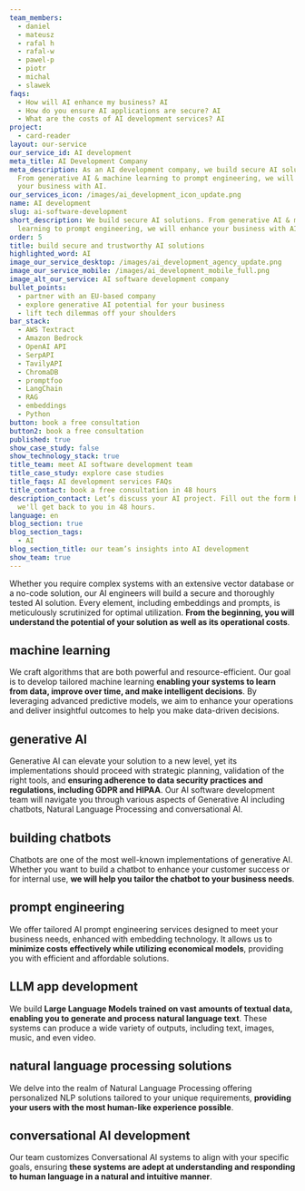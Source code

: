 ```yaml
---
team_members:
  - daniel
  - mateusz
  - rafal h
  - rafal-w
  - pawel-p
  - piotr
  - michal
  - slawek
faqs:
  - How will AI enhance my business? AI
  - How do you ensure AI applications are secure? AI
  - What are the costs of AI development services? AI
project:
  - card-reader
layout: our-service
our_service_id: AI development
meta_title: AI Development Company
meta_description: As an AI development company, we build secure AI solutions.
  From generative AI & machine learning to prompt engineering, we will enhance
  your business with AI.
our_services_icon: /images/ai_development_icon_update.png
name: AI development
slug: ai-software-development
short_description: We build secure AI solutions. From generative AI & machine
  learning to prompt engineering, we will enhance your business with AI.
order: 5
title: build secure and trustworthy AI solutions
highlighted_word: AI
image_our_service_desktop: /images/ai_development_agency_update.png
image_our_service_mobile: /images/ai_development_mobile_full.png
image_alt_our_service: AI software development company
bullet_points:
  - partner with an EU-based company
  - explore generative AI potential for your business
  - lift tech dilemmas off your shoulders
bar_stack:
  - AWS Textract
  - Amazon Bedrock
  - OpenAI API
  - SerpAPI
  - TavilyAPI
  - ChromaDB
  - promptfoo
  - LangChain
  - RAG
  - embeddings
  - Python
button: book a free consultation
button2: book a free consultation
published: true
show_case_study: false
show_technology_stack: true
title_team: meet AI software development team
title_case_study: explore case studies
title_faqs: AI development services FAQs
title_contact: book a free consultation in 48 hours
description_contact: Let’s discuss your AI project. Fill out the form below and
  we'll get back to you in 48 hours.
language: en
blog_section: true
blog_section_tags:
  - AI
blog_section_title: our team’s insights into AI development
show_team: true
---
```

Whether you require complex systems with an extensive vector database or a no-code solution, our AI engineers will build a secure and thoroughly tested AI solution. Every element, including embeddings and prompts, is meticulously scrutinized for optimal utilization. **From the beginning, you will understand the potential of your solution as well as its operational costs**.

## machine learning

We craft algorithms that are both powerful and resource-efficient. Our goal is to develop tailored machine learning **enabling your systems to learn from data, improve over time, and make intelligent decisions**. By leveraging advanced predictive models, we aim to enhance your operations and deliver insightful outcomes to help you make data-driven decisions.

## generative AI

Generative AI can elevate your solution to a new level, yet its implementations should proceed with strategic planning, validation of the right tools, and **ensuring adherence to data security practices and regulations, including GDPR and HIPAA**. Our AI software development team will navigate you through various aspects of Generative AI including chatbots, Natural Language Processing and conversational AI.

## building chatbots

Chatbots are one of the most well-known implementations of generative AI. Whether you want to build a chatbot to enhance your customer success or for internal use, **we will help you tailor the chatbot to your business needs**.

## prompt engineering

We offer tailored AI prompt engineering services designed to meet your business needs, enhanced with embedding technology. It allows us to **minimize costs effectively while utilizing economical models**, providing you with efficient and affordable solutions.

## LLM app development

We build **Large Language Models trained on vast amounts of textual data, enabling you to generate and process natural language text**. These systems can produce a wide variety of outputs, including text, images, music, and even video.

## natural language processing solutions

We delve into the realm of Natural Language Processing offering personalized NLP solutions tailored to your unique requirements, **providing your users with the most human-like experience possible**.

## conversational AI development

Our team customizes Conversational AI systems to align with your specific goals, ensuring **these systems are adept at understanding and responding to human language in a natural and intuitive manner**.
